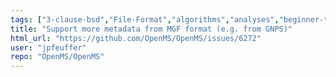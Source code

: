 ```yaml
---
tags: ["3-clause-bsd","File-Format","algorithms","analyses","beginner-tasks","c-plus-plus","hacktoberfest","linux","macos","mass-spectrometry","metabolomics","minor","ms-data","openms","proteomics","windows"]
title: "Support more metadata from MGF format (e.g. from GNPS)"
html_url: "https://github.com/OpenMS/OpenMS/issues/6272"
user: "jpfeuffer"
repo: "OpenMS/OpenMS"
---
```


